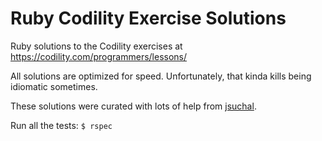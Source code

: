 # Ruby Codility Exercise Solutions

Ruby solutions to the Codility exercises at https://codility.com/programmers/lessons/

All solutions are optimized for speed. Unfortunately, that kinda kills being idiomatic sometimes.

These solutions were curated with lots of help from [jsuchal](https://github.com/jsuchal/codility).

Run all the tests: `$ rspec`
